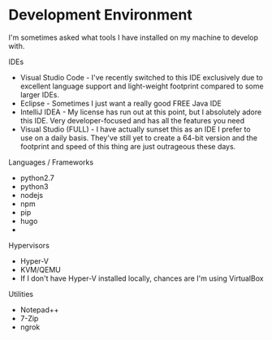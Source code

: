 # Development Environment

I'm sometimes asked what tools I have installed on my machine to develop with.

IDEs

* Visual Studio Code - I've recently switched to this IDE exclusively due to excellent language support and light-weight footprint compared to some larger IDEs.
* Eclipse - Sometimes I just want a really good FREE Java IDE
* IntelliJ IDEA - My license has run out at this point, but I absolutely adore this IDE. Very developer-focused and has all the features you need
* Visual Studio (FULL) - I have actually sunset this as an IDE I prefer to use on a daily basis. They've still yet to create a 64-bit version and the footprint and speed of this thing are just outrageous these days.

Languages / Frameworks

* python2.7
* python3
* nodejs
* npm
* pip
* hugo
* 

Hypervisors

* Hyper-V
* KVM/QEMU
* If I don't have Hyper-V installed locally, chances are I'm using VirtualBox

Utilities

* Notepad++
* 7-Zip
* ngrok


